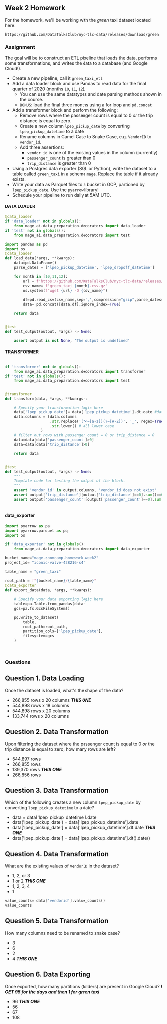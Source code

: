 ## Week 2 Homework

For the homework, we'll be working with the _green_ taxi dataset located here:

`https://github.com/DataTalksClub/nyc-tlc-data/releases/download/green`

### Assignment

The goal will be to construct an ETL pipeline that loads the data, performs some transformations, and writes the data to a database (and Google Cloud!).

- Create a new pipeline, call it `green_taxi_etl`
- Add a data loader block and use Pandas to read data for the final quarter of 2020 (months `10`, `11`, `12`).
  - You can use the same datatypes and date parsing methods shown in the course.
  - `BONUS`: load the final three months using a for loop and `pd.concat`
- Add a transformer block and perform the following:
  - Remove rows where the passenger count is equal to 0 _or_ the trip distance is equal to zero.
  - Create a new column `lpep_pickup_date` by converting `lpep_pickup_datetime` to a date.
  - Rename columns in Camel Case to Snake Case, e.g. `VendorID` to `vendor_id`.
  - Add three assertions:
    - `vendor_id` is one of the existing values in the column (currently)
    - `passenger_count` is greater than 0
    - `trip_distance` is greater than 0
- Using a Postgres data exporter (SQL or Python), write the dataset to a table called `green_taxi` in a schema `mage`. Replace the table if it already exists.
- Write your data as Parquet files to a bucket in GCP, partioned by `lpep_pickup_date`. Use the `pyarrow` library!
- Schedule your pipeline to run daily at 5AM UTC.

#### DATA LOADER 
``` python
@data_loader
if 'data_loader' not in globals():
    from mage_ai.data_preparation.decorators import data_loader
if 'test' not in globals():
    from mage_ai.data_preparation.decorators import test

import pandas as pd
import os 
@data_loader
def load_data(*args, **kwargs):
    data=pd.DataFrame()
    parse_dates = ['lpep_pickup_datetime', 'lpep_dropoff_datetime']

    for month in [10,11,12]:
        url = f'https://github.com/DataTalksClub/nyc-tlc-data/releases/download/green/green_tripdata_2020-{month}.csv.gz'
        csv_name= f'green_taxi_{month}.csv.gz'
        os.system(f"wget {url} -O {csv_name}")
        
        df=pd.read_csv(csv_name,sep=',',compression="gzip",parse_dates=parse_dates)
        data= pd.concat([data,df],ignore_index=True)

    return data


@test
def test_output(output, *args) -> None:

    assert output is not None, 'The output is undefined'

```
#### TRANSFORMER 
```python

if 'transformer' not in globals():
    from mage_ai.data_preparation.decorators import transformer
if 'test' not in globals():
    from mage_ai.data_preparation.decorators import test


@transformer
def transform(data, *args, **kwargs):

    # Specify your transformation logic here
    data['lpep_pickup_date']= data['lpep_pickup_datetime'].dt.date #date column
    data.columns = (data.columns
                    .str.replace('(?<=[a-z])(?=[A-Z])', '_', regex=True) #camel to snake
                    .str.lower() # all lower case
                )
    # filter out rows with passenger_count = 0 or trip_distance = 0
    data=data[data['passenger_count']>0] 
    data=data[data['trip_distance']>0]

    return data


@test
def test_output(output, *args) -> None:
    """
    Template code for testing the output of the block.
    """
    assert 'vendor_id' in output.columns, 'vendor_id does not exist'
    assert output['trip_distance'][output['trip_distance']==0].sum()==0, "there are zeros"
    assert output['passenger_count'][output['passenger_count']==0].sum()==0, "there are zeros"
    
```

#### data_exporter
```python
import pyarrow as pa
import pyarrow.parquet as pq
import os

if 'data_exporter' not in globals():
    from mage_ai.data_preparation.decorators import data_exporter

bucket_name="mage-zoomcamp-homework-week2"
project_id= "iconic-valve-428216-s4"

table_name = "green_taxi"

root_path = f"{bucket_name}/{table_name}"
@data_exporter
def export_data(data, *args, **kwargs):
    
    # Specify your data exporting logic here
    table=pa.Table.from_pandas(data)
    gcs=pa.fs.GcsFileSystem()
    
    pq.write_to_dataset(
        table,
        root_path=root_path,
        partition_cols=['lpep_pickup_date'],
        filesystem=gcs
    )




```


### Questions

## Question 1. Data Loading

Once the dataset is loaded, what's the shape of the data?

* 266,855 rows x 20 columns ***THIS ONE***
* 544,898 rows x 18 columns
* 544,898 rows x 20 columns
* 133,744 rows x 20 columns

## Question 2. Data Transformation

Upon filtering the dataset where the passenger count is equal to 0 _or_ the trip distance is equal to zero, how many rows are left?

* 544,897 rows
* 266,855 rows
* 139,370 rows ***THIS ONE***
* 266,856 rows


## Question 3. Data Transformation

Which of the following creates a new column `lpep_pickup_date` by converting `lpep_pickup_datetime` to a date?

* data = data['lpep_pickup_datetime'].date
* data('lpep_pickup_date') = data['lpep_pickup_datetime'].date
* data['lpep_pickup_date'] = data['lpep_pickup_datetime'].dt.date  ***THIS ONE***
* data['lpep_pickup_date'] = data['lpep_pickup_datetime'].dt().date()

## Question 4. Data Transformation

What are the existing values of `VendorID` in the dataset?

* 1, 2, or 3
* 1 or 2   ***THIS ONE***
* 1, 2, 3, 4
* 1

```python 
value_counts= data['vendorid'].value_counts()
value_counts
```

## Question 5. Data Transformation

How many columns need to be renamed to snake case?

* 3
* 6
* 2
* 4  ***THIS ONE***

## Question 6. Data Exporting

Once exported, how many partitions (folders) are present in Google Cloud?  ***I GET 95 for the days and then 1 for green taxi***

* 96 ***THIS ONE***
* 56
* 67
* 108

